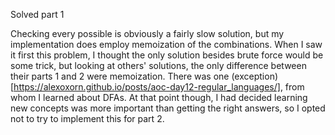 Solved part 1 

Checking every possible is obviously a fairly slow solution, but my implementation does employ memoization of the combinations. When I saw it first this problem, I thought the only solution besides brute force would be some trick, but looking at others' solutions, the only difference between their parts 1 and 2 were memoization. There was one (exception)[https://alexoxorn.github.io/posts/aoc-day12-regular_languages/], from whom I learned about DFAs. At that point though, I had decided learning new concepts was more important than getting the right answers, so I opted not to try to implement this for part 2. 